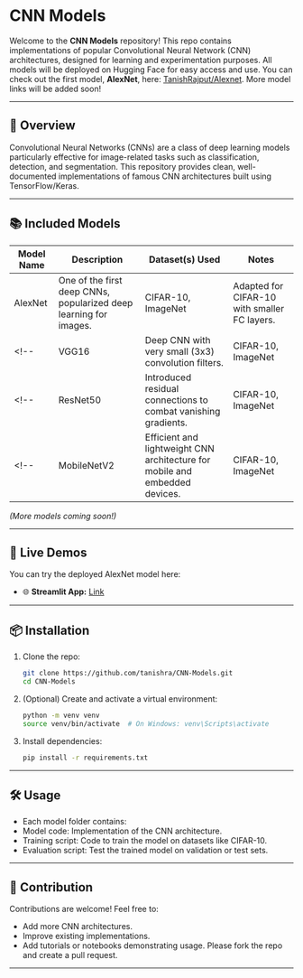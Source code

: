 # CNN Models

Welcome to the **CNN Models** repository! This repo contains implementations of popular Convolutional Neural Network (CNN) architectures, designed for learning and experimentation purposes.
All models will be deployed on Hugging Face for easy access and use. You can check out the first model, **AlexNet**, here: [TanishRajput/Alexnet](https://huggingface.co/TanishRajput/Alexnet).  More model links will be added soon!

---

## 🚀 Overview

Convolutional Neural Networks (CNNs) are a class of deep learning models particularly effective for image-related tasks such as classification, detection, and segmentation. This repository provides clean, well-documented implementations of famous CNN architectures built using TensorFlow/Keras.

---

## 📚 Included Models

| Model Name  | Description                                         | Dataset(s) Used        | Notes                                   |
|-------------|-----------------------------------------------------|-----------------------|-----------------------------------------|
| AlexNet     | One of the first deep CNNs, popularized deep learning for images. | CIFAR-10, ImageNet    | Adapted for CIFAR-10 with smaller FC layers. |
<!-- | VGG16       | Deep CNN with very small (3x3) convolution filters. | CIFAR-10, ImageNet    | Standard architecture for many tasks.  | -->
<!-- | ResNet50    | Introduced residual connections to combat vanishing gradients. | CIFAR-10, ImageNet    | Powerful architecture for deep networks. | -->
<!-- | MobileNetV2 | Efficient and lightweight CNN architecture for mobile and embedded devices. | CIFAR-10, ImageNet    | Great for resource-constrained environments. | -->

*(More models coming soon!)*

---

## 🔗 Live Demos

You can try the deployed AlexNet model here:

- 🌐 **Streamlit App:** [Link](https://cnn-models-dhuwwjq428nsujvkbmrvd3.streamlit.app)

--- 

## 📦 Installation

1. Clone the repo:
   ```bash
   git clone https://github.com/tanishra/CNN-Models.git
   cd CNN-Models
   `````
2. (Optional) Create and activate a virtual environment:
    ```bash
    python -m venv venv
    source venv/bin/activate  # On Windows: venv\Scripts\activate
    `````
3. Install dependencies:
    ```bash
    pip install -r requirements.txt
    `````

---

## 🛠 Usage
- Each model folder contains:
- Model code: Implementation of the CNN architecture.
- Training script: Code to train the model on datasets like CIFAR-10.
- Evaluation script: Test the trained model on validation or test sets.

---

## 🤝 Contribution
Contributions are welcome! Feel free to:
- Add more CNN architectures.
- Improve existing implementations.
- Add tutorials or notebooks demonstrating usage.
Please fork the repo and create a pull request.

---

<!-- ## 📄 License
This repository is licensed under the MIT License. See the LICENSE file for details. -->
